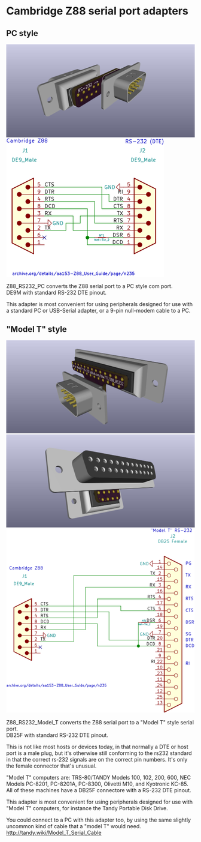 # Cambridge Z88 serial port adapters

## PC style
![](Z88_RS232_PC.jpg)  
![](Z88_RS232_PC.svg)

Z88_RS232_PC converts the Z88 serial port to a PC style com port.  
DE9M with standard RS-232 DTE pinout.

This adapter is most convenient for using peripherals designed for use with a standard PC or USB-Serial adapter, or a 9-pin null-modem cable to a PC.

## "Model T" style
![](Z88_RS232_Model_T_1.jpg)  
![](Z88_RS232_Model_T_2.jpg)  
![](Z88_RS232_Model_T.svg)

Z88_RS232_Model_T converts the Z88 serial port to a "Model T" style serial port.  
DB25F with standard RS-232 DTE pinout.

This is not like most hosts or devices today, in that normally a DTE or host port is a male plug, but it's otherwise still conforming to the rs232 standard in that the correct rs-232 signals are on the correct pin numbers. It's only the female connector that's unusual.

"Model T" computers are: TRS-80/TANDY Models 100, 102, 200, 600, NEC Models PC-8201, PC-8201A, PC-8300, Olivetti M10, and Kyotronic KC-85. All of these machines have a DB25F connectore with a RS-232 DTE pinout.

This adapter is most convenient for using peripherals designed for use with "Model T" computers, for instance the Tandy Portable Disk Drive.

You could connect to a PC with this adapter too, by using the same slightly uncommon kind of cable that a "model T" would need.  
http://tandy.wiki/Model_T_Serial_Cable
